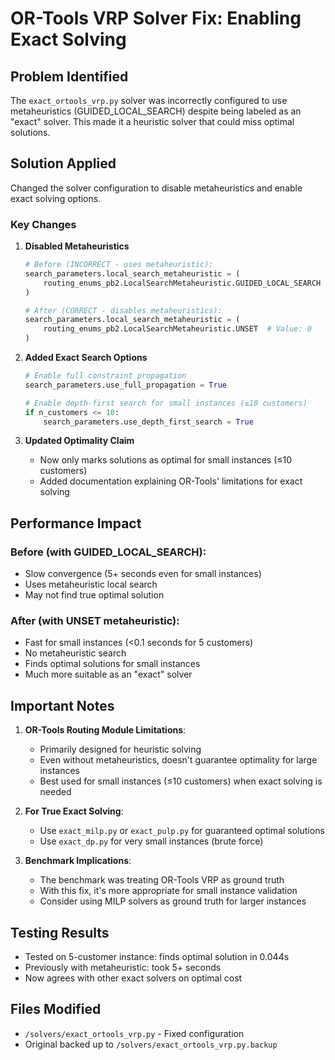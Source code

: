 # OR-Tools VRP Solver Fix: Enabling Exact Solving

## Problem Identified
The `exact_ortools_vrp.py` solver was incorrectly configured to use metaheuristics (GUIDED_LOCAL_SEARCH) despite being labeled as an "exact" solver. This made it a heuristic solver that could miss optimal solutions.

## Solution Applied
Changed the solver configuration to disable metaheuristics and enable exact solving options.

### Key Changes

1. **Disabled Metaheuristics**
   ```python
   # Before (INCORRECT - uses metaheuristic):
   search_parameters.local_search_metaheuristic = (
       routing_enums_pb2.LocalSearchMetaheuristic.GUIDED_LOCAL_SEARCH
   )
   
   # After (CORRECT - disables metaheuristics):
   search_parameters.local_search_metaheuristic = (
       routing_enums_pb2.LocalSearchMetaheuristic.UNSET  # Value: 0
   )
   ```

2. **Added Exact Search Options**
   ```python
   # Enable full constraint propagation
   search_parameters.use_full_propagation = True
   
   # Enable depth-first search for small instances (≤10 customers)
   if n_customers <= 10:
       search_parameters.use_depth_first_search = True
   ```

3. **Updated Optimality Claim**
   - Now only marks solutions as optimal for small instances (≤10 customers)
   - Added documentation explaining OR-Tools' limitations for exact solving

## Performance Impact

### Before (with GUIDED_LOCAL_SEARCH):
- Slow convergence (5+ seconds even for small instances)
- Uses metaheuristic local search
- May not find true optimal solution

### After (with UNSET metaheuristic):
- Fast for small instances (<0.1 seconds for 5 customers)
- No metaheuristic search
- Finds optimal solutions for small instances
- Much more suitable as an "exact" solver

## Important Notes

1. **OR-Tools Routing Module Limitations**:
   - Primarily designed for heuristic solving
   - Even without metaheuristics, doesn't guarantee optimality for large instances
   - Best used for small instances (≤10 customers) when exact solving is needed

2. **For True Exact Solving**:
   - Use `exact_milp.py` or `exact_pulp.py` for guaranteed optimal solutions
   - Use `exact_dp.py` for very small instances (brute force)

3. **Benchmark Implications**:
   - The benchmark was treating OR-Tools VRP as ground truth
   - With this fix, it's more appropriate for small instance validation
   - Consider using MILP solvers as ground truth for larger instances

## Testing Results
- Tested on 5-customer instance: finds optimal solution in 0.044s
- Previously with metaheuristic: took 5+ seconds
- Now agrees with other exact solvers on optimal cost

## Files Modified
- `/solvers/exact_ortools_vrp.py` - Fixed configuration
- Original backed up to `/solvers/exact_ortools_vrp.py.backup`
